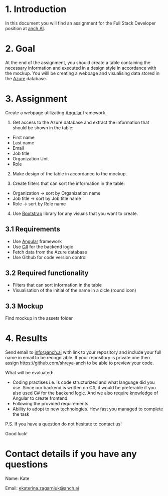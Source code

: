 # 1. Introduction
In this document you will find an assignment for the Full Stack Developer position at [anch.AI](https://anch.ai/).
# 2. Goal
At the end of the assignment, you should create a table containing the necessary information and executed in a design style in accordance with the mockup. You willl be creating a webpage and visualising data stored in the [Azure](https://azure.microsoft.com/) database.
# 3. Assignment
Create a webpage utilizating [Angular](https://angular.io/) framework.

1. Get access to the Azure database and extract the information that should be shown in the table:
- First name
- Last name 
- Email
- Job title
- Organization Unit
- Role

2. Make design of the table in accordance to the mockup.

3. Create filters that can sort the information in the table:
- Organization -> sort by Organization name
- Job title -> sort by Job title name
- Role -> sort by Role name

4. Use [Bootstrap](https://getbootstrap.com/) library for any visuals that you want to create.
## 3.1 Requirements
- Use [Angular](https://angular.io/) framework
- Use [C#](https://docs.microsoft.com/) for the backend logic
- Fetch data from the Azure database
- Use Github for code version control
## 3.2 Required functionality
- Filters that can sort information in the table
- Visualisation of the initial of the name in a cicle (round icon)
## 3.3 Mockup
Find mockup in the assets folder
# 4. Results
Send email to info@anch.ai with link to your repository and include your full name in email to be recognizible. If your repository is private one then assign https://github.com/shreya-anch to be able to preview your code.

What will be evaluated:

- Coding practises i.e. is code structurized and what language did you use. Since our backend is written on C#, it would be preferable if you also used C# for the backend logic. And we also require knowledge of Angular to create frontend.
- Following the provided requirements
- Ability to adopt to new technologies. How fast you managed to complete the task

P.S. If you have a question do not hesitate to contact us!

Good luck!

# Contact details if you have any questions
Name: Kate

Email: ekaterina.zagarniuk@anch.ai
